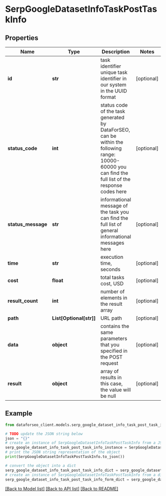 # SerpGoogleDatasetInfoTaskPostTaskInfo


## Properties

Name | Type | Description | Notes
------------ | ------------- | ------------- | -------------
**id** | **str** | task identifier unique task identifier in our system in the UUID format | [optional] 
**status_code** | **int** | status code of the task generated by DataForSEO, can be within the following range: 10000-60000 you can find the full list of the response codes here | [optional] 
**status_message** | **str** | informational message of the task you can find the full list of general informational messages here | [optional] 
**time** | **str** | execution time, seconds | [optional] 
**cost** | **float** | total tasks cost, USD | [optional] 
**result_count** | **int** | number of elements in the result array | [optional] 
**path** | **List[Optional[str]]** | URL path | [optional] 
**data** | **object** | contains the same parameters that you specified in the POST request | [optional] 
**result** | **object** | array of results in this case, the value will be null | [optional] 

## Example

```python
from dataforseo_client.models.serp_google_dataset_info_task_post_task_info import SerpGoogleDatasetInfoTaskPostTaskInfo

# TODO update the JSON string below
json = "{}"
# create an instance of SerpGoogleDatasetInfoTaskPostTaskInfo from a JSON string
serp_google_dataset_info_task_post_task_info_instance = SerpGoogleDatasetInfoTaskPostTaskInfo.from_json(json)
# print the JSON string representation of the object
print(SerpGoogleDatasetInfoTaskPostTaskInfo.to_json())

# convert the object into a dict
serp_google_dataset_info_task_post_task_info_dict = serp_google_dataset_info_task_post_task_info_instance.to_dict()
# create an instance of SerpGoogleDatasetInfoTaskPostTaskInfo from a dict
serp_google_dataset_info_task_post_task_info_form_dict = serp_google_dataset_info_task_post_task_info.from_dict(serp_google_dataset_info_task_post_task_info_dict)
```
[[Back to Model list]](../README.md#documentation-for-models) [[Back to API list]](../README.md#documentation-for-api-endpoints) [[Back to README]](../README.md)


